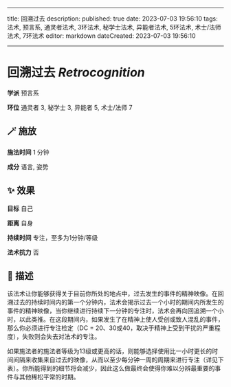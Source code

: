 
---
title: 回溯过去
description: 
published: true
date: 2023-07-03 19:56:10
tags: 法术, 预言系, 通灵者法术, 3环法术, 秘学士法术, 异能者法术, 5环法术, 术士/法师法术, 7环法术
editor: markdown
dateCreated: 2023-07-03 19:56:10

---

# **回溯过去** *Retrocognition*

**学派** 预言系 

**环位** 通灵者 3, 秘学士 3, 异能者 5, 术士/法师 7

## 🪄 施放

**施法时间** 1 分钟

**成分** 语言, 姿势

## ✨ 效果 

**目标** 自己 

**距离** 自身  

**持续时间** 专注，至多为1分钟/等级 

**法术抗力** 否

## 📖 描述

该法术让你能够获得关于目前你所处的地点中，过去发生的事件的精神映像。在回溯过去的持续时间内的第一个分钟内，法术会揭示过去一个小时的期间内所发生的事件的精神映像，当你继续进行持续下一分钟的专注时，法术会再向回追溯一个小时，以此类推。在这段期间内，如果发生了在精神上使人受创或致人混乱的事件，那么你必须进行专注检定（DC = 20、30或40，取决于精神上受到干扰的严重程度），失败则会失去对法术的专注。

如果施法者的施法者等级为13级或更高的话，则能够选择使用比一小时更长的时间间隔来收集来自过去的映像，从而以至少每分钟一周的周期来进行专注（详见下表）。你所能得到的细节将会减少，因此这么做最终会使得你难以分辨最重要的事件与其他稀松平常的时期。
    